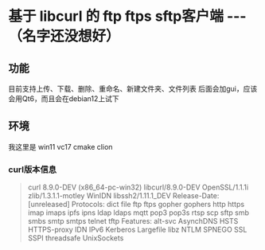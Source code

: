 # 基于 libcurl 的 ftp ftps sftp客户端 ---（名字还没想好）

## 功能
目前支持上传、下载、删除、重命名、新建文件夹、文件列表
后面会加gui，应该会用Qt6，而且会在debian12上试下

## 环境
我这里是 win11 vc17 cmake clion 

### curl版本信息
> curl 8.9.0-DEV (x86_64-pc-win32) libcurl/8.9.0-DEV OpenSSL/1.1.1i zlib/1.3.1.1-motley WinIDN libssh2/1.11.1_DEV
> Release-Date: [unreleased]
> Protocols: dict file ftp ftps gopher gophers http https imap imaps ipfs ipns ldap ldaps mqtt pop3 pop3s rtsp scp sftp smb smbs smtp smtps telnet tftp 
> Features: alt-svc AsynchDNS HSTS HTTPS-proxy IDN IPv6 Kerberos Largefile libz NTLM SPNEGO SSL SSPI threadsafe UnixSockets

